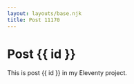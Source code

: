 ```yaml
---
layout: layouts/base.njk
title: Post 11170
---
```


# Post {{ id }}

This is post {{ id }} in my Eleventy project.
